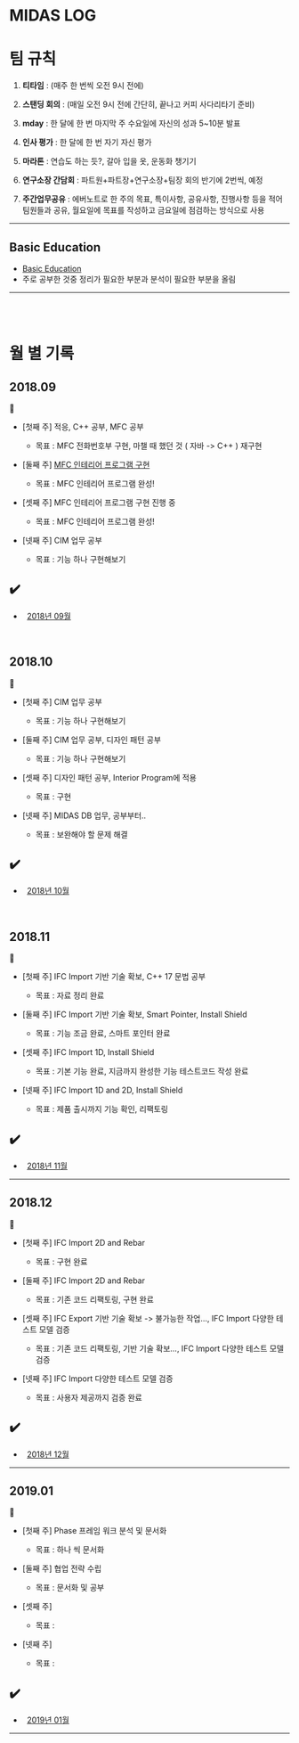 # MIDAS LOG

# 팀 규칙

1. __티타임__ : (매주 한 번씩 오전 9시 전에)

2. __스탠딩 회의__ : (매일 오전 9시 전에 간단히, 끝나고 커피 사다리타기 준비)

3. __mday__ : 한 달에 한 번 마지막 주 수요일에 자신의 성과 5~10분 발표

4. __인사 평가__ : 한 달에 한 번 자기 자신 평가

5. __마라톤__ : 연습도 하는 듯?, 갈아 입을 옷, 운동화 챙기기

6. __연구소장 간담회__ : 파트원+파트장+연구소장+팀장 회의 반기에 2번씩, 예정

7. __주간업무공유__ : 에버노트로 한 주의 목표, 특이사항, 공유사항, 진행사항 등을 적어 팀원들과 공유, 월요일에 목표를 작성하고 금요일에 점검하는 방식으로 사용

---

## Basic Education

* [Basic Education](/contents/BasicEducation/README.md)
* 주로 공부한 것중 정리가 필요한 부분과 분석이 필요한 부분을 올림

---

<br/><br/>

# 월 별 기록

## 2018.09
:memo:
* [첫째 주] 적응, C++ 공부, MFC 공부
  * 목표 : MFC 전화번호부 구현, 마챌 때 했던 것 ( 자바 -> C++ ) 재구현

* [둘째 주] [MFC 인테리어 프로그램 구현](https://github.com/wnsgml972/MFC-InteriorProgram)
  * 목표 : MFC 인테리어 프로그램 완성!

* [셋째 주] MFC 인테리어 프로그램 구현 진행 중
  * 목표 : MFC 인테리어 프로그램 완성!

* [넷째 주] CIM 업무 공부
  * 목표 : 기능 하나 구현해보기


## :heavy_check_mark:
* &nbsp; [2018년 09월](/contents/2018.09/09.md)

<br/>

## 2018.10
:memo:
* [첫째 주] CIM 업무 공부
  * 목표 : 기능 하나 구현해보기

* [둘째 주] CIM 업무 공부, 디자인 패턴 공부
  * 목표 : 기능 하나 구현해보기

* [셋째 주] 디자인 패턴 공부, Interior Program에 적용
  * 목표 : 구현

* [넷째 주] MIDAS DB 업무, 공부부터..
  * 목표 : 보완해야 할 문제 해결


## :heavy_check_mark:
* &nbsp; [2018년 10월](/contents/2018.10/10.md)

<br/>

## 2018.11
:memo:
* [첫째 주] IFC Import 기반 기술 확보, C++ 17 문법 공부
  * 목표 : 자료 정리 완료

* [둘째 주] IFC Import 기반 기술 확보, Smart Pointer, Install Shield
  * 목표 : 기능 조금 완료, 스마트 포인터 완료

* [셋째 주] IFC Import 1D, Install Shield
  * 목표 : 기본 기능 완료, 지금까지 완성한 기능 테스트코드 작성 완료

* [넷째 주] IFC Import 1D and 2D, Install Shield
  * 목표 : 제품 출시까지 기능 확인, 리팩토링


## :heavy_check_mark:
* &nbsp; [2018년 11월](/contents/2018.11/11.md)

---

## 2018.12
:memo:
* [첫째 주] IFC Import 2D and Rebar
  * 목표 : 구현 완료

* [둘째 주] IFC Import 2D and Rebar
  * 목표 : 기존 코드 리팩토링, 구현 완료

* [셋째 주] IFC Export 기반 기술 확보 -> 불가능한 작업..., IFC Import 다양한 테스트 모델 검증
  * 목표 : 기존 코드 리팩토링, 기반 기술 확보..., IFC Import 다양한 테스트 모델 검증

* [넷째 주] IFC Import 다양한 테스트 모델 검증
  * 목표 : 사용자 제공까지 검증 완료


## :heavy_check_mark:
* &nbsp; [2018년 12월](/contents/2018.12/12.md)

---

## 2019.01
:memo:
* [첫째 주] Phase 프레임 워크 분석 및 문서화
  * 목표 : 하나 씩 문서화

* [둘째 주] 협업 전략 수립
  * 목표 : 문서화 및 공부

* [셋째 주] 
  * 목표 : 

* [넷째 주] 
  * 목표 : 


## :heavy_check_mark:
* &nbsp; [2019년 01월](/contents/2019.01/01.md)

---
